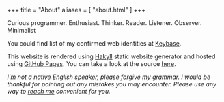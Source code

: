 +++
title = "About"
aliases = [ "about.html" ]
+++

Curious programmer. Enthusiast. Thinker. Reader. Listener. Observer. Minimalist

You could find list of my confirmed web identities at
[Keybase](https://keybase.io/raindev).

This website is rendered using [Hakyll](http://jaspervdj.be/hakyll) static
website generator and hosted using [GitHub Pages](https://pages.github.com).
You can take a look at the source
[here](http://github.com/raindev/raindev.github.io).

_I'm not a native English speaker, please forgive my grammar. I would be
thankful for pointing out any mistakes you may encounter. Please use any way to
[reach me](@/contact.md) convenient for you._
